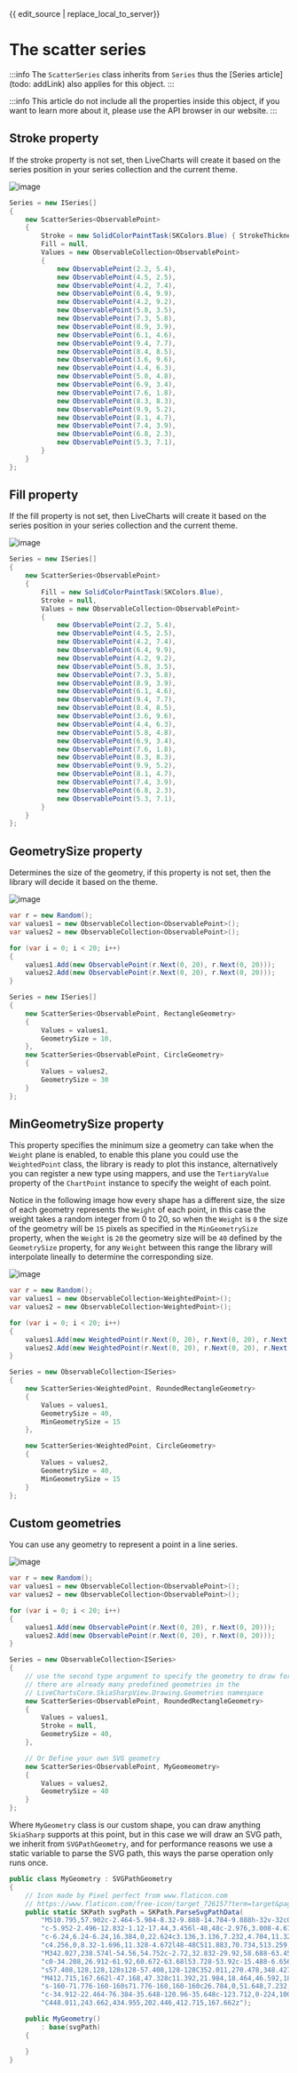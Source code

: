 <div id="edit-this-article-source">
    {{ edit_source | replace_local_to_server}}
</div>

# The scatter series

:::info
The `ScatterSeries` class inherits from `Series` thus the [Series article](todo: addLink) also applies for this object.
:::

:::info
This article do not include all the properties inside this object, if you want to learn more about it, please use the 
API browser in our website.
:::

## Stroke property

If the stroke property is not set, then LiveCharts will create it based on the series position in your series collection
and the current theme.

![image](https://raw.githubusercontent.com/beto-rodriguez/LiveCharts2/master/docs/_assets/scatterstroke.png)

``` c#
Series = new ISeries[]
{
    new ScatterSeries<ObservablePoint>
    {
        Stroke = new SolidColorPaintTask(SKColors.Blue) { StrokeThickness = 4 },
        Fill = null,
        Values = new ObservableCollection<ObservablePoint>
        {
            new ObservablePoint(2.2, 5.4),
            new ObservablePoint(4.5, 2.5),
            new ObservablePoint(4.2, 7.4),
            new ObservablePoint(6.4, 9.9),
            new ObservablePoint(4.2, 9.2),
            new ObservablePoint(5.8, 3.5),
            new ObservablePoint(7.3, 5.8),
            new ObservablePoint(8.9, 3.9),
            new ObservablePoint(6.1, 4.6),
            new ObservablePoint(9.4, 7.7),
            new ObservablePoint(8.4, 8.5),
            new ObservablePoint(3.6, 9.6),
            new ObservablePoint(4.4, 6.3),
            new ObservablePoint(5.8, 4.8),
            new ObservablePoint(6.9, 3.4),
            new ObservablePoint(7.6, 1.8),
            new ObservablePoint(8.3, 8.3),
            new ObservablePoint(9.9, 5.2),
            new ObservablePoint(8.1, 4.7),
            new ObservablePoint(7.4, 3.9),
            new ObservablePoint(6.8, 2.3),
            new ObservablePoint(5.3, 7.1),
        }
    }
};
```

## Fill property

If the fill property is not set, then LiveCharts will create it based on the series position in your series collection
and the current theme.

![image](https://raw.githubusercontent.com/beto-rodriguez/LiveCharts2/master/docs/_assets/scatterfill.png)

``` c#
Series = new ISeries[]
{
    new ScatterSeries<ObservablePoint>
    {
        Fill = new SolidColorPaintTask(SKColors.Blue),
        Stroke = null,
        Values = new ObservableCollection<ObservablePoint>
        {
            new ObservablePoint(2.2, 5.4),
            new ObservablePoint(4.5, 2.5),
            new ObservablePoint(4.2, 7.4),
            new ObservablePoint(6.4, 9.9),
            new ObservablePoint(4.2, 9.2),
            new ObservablePoint(5.8, 3.5),
            new ObservablePoint(7.3, 5.8),
            new ObservablePoint(8.9, 3.9),
            new ObservablePoint(6.1, 4.6),
            new ObservablePoint(9.4, 7.7),
            new ObservablePoint(8.4, 8.5),
            new ObservablePoint(3.6, 9.6),
            new ObservablePoint(4.4, 6.3),
            new ObservablePoint(5.8, 4.8),
            new ObservablePoint(6.9, 3.4),
            new ObservablePoint(7.6, 1.8),
            new ObservablePoint(8.3, 8.3),
            new ObservablePoint(9.9, 5.2),
            new ObservablePoint(8.1, 4.7),
            new ObservablePoint(7.4, 3.9),
            new ObservablePoint(6.8, 2.3),
            new ObservablePoint(5.3, 7.1),
        }
    }
};
```

## GeometrySize property

Determines the size of the geometry, if this property is not set, then the library will decide it based on the theme.

![image](https://raw.githubusercontent.com/beto-rodriguez/LiveCharts2/master/docs/_assets/scattergeometrysize.png)

``` c#
var r = new Random();
var values1 = new ObservableCollection<ObservablePoint>();
var values2 = new ObservableCollection<ObservablePoint>();

for (var i = 0; i < 20; i++)
{
    values1.Add(new ObservablePoint(r.Next(0, 20), r.Next(0, 20)));
    values2.Add(new ObservablePoint(r.Next(0, 20), r.Next(0, 20)));
}

Series = new ISeries[]
{
    new ScatterSeries<ObservablePoint, RectangleGeometry>
    {
        Values = values1,
        GeometrySize = 10,
    },
    new ScatterSeries<ObservablePoint, CircleGeometry>
    {
        Values = values2,
        GeometrySize = 30
    }
};
```

## MinGeometrySize property

This property specifies the minimum size a geometry can take when the `Weight` plane is enabled, to enable this plane
you could use the `WeightedPoint` class, the library is ready to plot this instance, alternatively you can register 
a new type using mappers, and use the `TertiaryValue` property of the `ChartPoint` instance to specify
the weight of each point.

Notice in the following image how every shape has a different size, the size of each geometry represents the `Weight` 
of each point, in this case the weight takes a random integer from 0 to 20, so when the `Weight` is `0` the 
size of the geometry will be `15` pixels as specified in the `MinGeometrySize` property, when the `Weight` is `20`
the geometry size will be `40` defined by the `GeometrySize` property, for any `Weight` between this range the library
will interpolate lineally to determine the corresponding size.

![image](https://raw.githubusercontent.com/beto-rodriguez/LiveCharts2/master/docs/_assets/scattermgs.png)

``` c#
var r = new Random();
var values1 = new ObservableCollection<WeightedPoint>();
var values2 = new ObservableCollection<WeightedPoint>();

for (var i = 0; i < 20; i++)
{
    values1.Add(new WeightedPoint(r.Next(0, 20), r.Next(0, 20), r.Next(0, 20)));
    values2.Add(new WeightedPoint(r.Next(0, 20), r.Next(0, 20), r.Next(0, 20)));
}

Series = new ObservableCollection<ISeries>
{
    new ScatterSeries<WeightedPoint, RoundedRectangleGeometry>
    {
        Values = values1,
        GeometrySize = 40,
        MinGeometrySize = 15
    },

    new ScatterSeries<WeightedPoint, CircleGeometry>
    {
        Values = values2,
        GeometrySize = 40,
        MinGeometrySize = 15
    }
};
```

## Custom geometries

You can use any geometry to represent a point in a line series.

![image](https://raw.githubusercontent.com/beto-rodriguez/LiveCharts2/master/docs/_assets/scattercustom.png)

``` c#
var r = new Random();
var values1 = new ObservableCollection<ObservablePoint>();
var values2 = new ObservableCollection<ObservablePoint>();

for (var i = 0; i < 20; i++)
{
    values1.Add(new ObservablePoint(r.Next(0, 20), r.Next(0, 20)));
    values2.Add(new ObservablePoint(r.Next(0, 20), r.Next(0, 20)));
}

Series = new ObservableCollection<ISeries>
{
    // use the second type argument to specify the geometry to draw for every point
    // there are already many predefined geometries in the
    // LiveChartsCore.SkiaSharpView.Drawing.Geometries namespace
    new ScatterSeries<ObservablePoint, RoundedRectangleGeometry>
    {
        Values = values1,
        Stroke = null,
        GeometrySize = 40,
    },

    // Or Define your own SVG geometry
    new ScatterSeries<ObservablePoint, MyGeomeometry>
    {
        Values = values2,
        GeometrySize = 40
    }
};
```

Where `MyGeometry` class is our custom shape, you can draw anything `SkiaSharp` supports at this point,
but in this case we will draw an SVG path, we inherit from `SVGPathGeometry`, and for performance reasons
we use a static variable to parse the SVG path, this ways the parse operation only runs once.

``` c#
public class MyGeometry : SVGPathGeometry
{
    // Icon made by Pixel perfect from www.flaticon.com
    // https://www.flaticon.com/free-icon/target_726157?term=target&page=1&position=72&page=1&position=72&related_id=726157&origin=search
    public static SKPath svgPath = SKPath.ParseSvgPathData(
        "M510.795,57.902c-2.464-5.984-8.32-9.888-14.784-9.888h-32v-32c0-6.464-3.904-12.32-9.888-14.784    " +
        "c-5.952-2.496-12.832-1.12-17.44,3.456l-48,48c-2.976,3.008-4.672,7.072-4.672,11.328v41.376L212.683,276.686    " +
        "c-6.24,6.24-6.24,16.384,0,22.624c3.136,3.136,7.232,4.704,11.328,4.704s8.192-1.568,11.328-4.672l171.296-171.328h41.376    " +
        "c4.256,0,8.32-1.696,11.328-4.672l48-48C511.883,70.734,513.259,63.886,510.795,57.902z" +
        "M342.027,238.574l-54.56,54.752c-2.72,32.832-29.92,58.688-63.456,58.688c-35.36,0-64-28.64-64-64    " +
        "c0-34.208,26.912-61.92,60.672-63.68l53.728-53.92c-15.488-6.656-32.48-10.4-50.4-10.4c-70.592,0-128,57.408-128,128    " +
        "s57.408,128,128,128s128-57.408,128-128C352.011,270.478,348.427,253.806,342.027,238.574z" +
        "M412.715,167.662l-47.168,47.328c11.392,21.984,18.464,46.592,18.464,73.024c0,88.224-71.776,160-160,160    " +
        "s-160-71.776-160-160s71.776-160,160-160c26.784,0,51.648,7.232,73.856,18.912l47.104-47.264    " +
        "c-34.912-22.464-76.384-35.648-120.96-35.648c-123.712,0-224,100.288-224,224s100.288,224,224,224s224-100.288,224-224    " +
        "C448.011,243.662,434.955,202.446,412.715,167.662z");

    public MyGeometry()
        : base(svgPath)
    {

    }
}
```